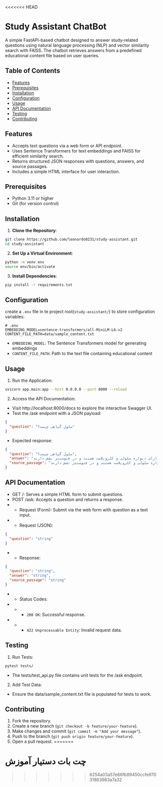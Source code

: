 <<<<<<< HEAD
# Study Assistant ChatBot
A simple FastAPI-based chatbot designed to answer study-related questions using natural language processing (NLP) and vector similarity search with FAISS. The chatbot retrieves answers from a predefined educational content file based on user queries.

## Table of Contents
- [Features](#features)
- [Prerequisites](#prerequisites)
- [Installation](#installation)
- [Configuration](#configuration)
- [Usage](#usage)
- [API Documentation](#api-documentation)
- [Testing](#testing)
- [Contributing](#contributing)

## Features
- Accepts text questions via a web form or API endpoint.
- Uses Sentence Transformers for text embeddings and FAISS for efficient similarity search.
- Returns structured JSON responses with questions, answers, and source passages.
- Includes a simple HTML interface for user interaction.

## Prerequisites
- Python 3.11 or higher
- Git (for version control)

## Installation
1. **Clone the Repository**:
```bash
git clone https://github.com/leonardo0231/study-assistant.git
cd study-assistant
```
2. **Set Up a Virtual Environment**:
```bash
python -m venv env
source env/bin/activate
```
3. **Install Dependencies**:
```bash
pip install -r requirements.txt
```

## Configuration
create a `.env` file in te project root(`study-assistant/`) to store configuration variables:
```plaintext
# .env
EMBEDDING_MODEL=sentence-transformers/all-MiniLM-L6-v2
CONTENT_FILE_PATH=data/sample_content.txt
```
- `EMBEDDING_MODEL`: The Sentence Transformers model for generating embeddings
- `CONTENT_FILE_PATH`: Path to the text file containing educational content


## Usage
1. Run the Application:
```bash
uvicorn app.main:app --host 0.0.0.0 --port 8000 --reload
```
2. Access the API Documentation:
- Visit http://localhost:8000/docs to explore the interactive Swagger UI.
- Test the /ask endpoint with a JSON payload:
```json
{
  "question": "سلول گیاهی چیست؟"
}
```
- Expected response:
```json
{
  "question": "سلول گیاهی چیست؟",
  "answer": "سلول‌های گیاهی دارای دیواره سلولی و کلروپلاست هستند و در فتوسنتز نقش دارند.",
  "source_passage": "سلول‌های گیاهی دارای دیواره سلولی و کلروپلاست هستند و در فتوسنتز نقش دارند."
}
```

## API Documentation
- GET /: Serves a simple HTML form to submit questions.
- POST /ask: Accepts a question and returns a response.
- - Request (Form): Submit via the web form with question as a text input.
- - Request (JSON):
```json
{
  "question": "string"
}
```
- - Response:
```json
{
  "question": "string",
  "answer": "string",
  "source_passage": "string"
}
```
- - Status Codes:
- - - `200 OK`: Successful response.
- - - `422 Unprocessable Entity`: Invalid request data.

## Testing
1. Run Tests:
```bash
pytest tests/
```
- The tests/test_api.py file contains unit tests for the /ask endpoint.
2. Add Test Data:
- Ensure the data/sample_content.txt file is populated for tests to work.

## Contributing
1. Fork the repository.
2. Create a new branch (`git checkout -b feature/your-feature`).
3. Make changes and commit (`git commit -m "Add your message"`).
4. Push to the branch (`git push origin feature/your-feature`).
5. Open a pull request.
=======
# چت بات دستیار آموزش
>>>>>>> 6254a03a57e66fb89450ccfe97031863983a7a32
